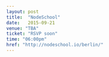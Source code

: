 ```yaml
---
layout: post
title:  "NodeSchool"
date:   2015-09-21
venue: "TBA"
ticket: "RSVP soon"
time: "06:00pm"
href: "http://nodeschool.io/berlin/"
---
```

<!-- fill in the URL of your event host page if you haven't enough information for a detail page, so the event link won't point on the detail page at all -->
